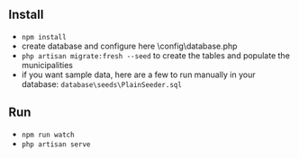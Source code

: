 ## Install
- ```npm install```
- create database and configure here \config\database.php
- ```php artisan migrate:fresh --seed``` to create the tables and populate the municipalities
- if you want sample data, here are a few to run manually in your database:  ```database\seeds\PlainSeeder.sql```
## Run
- ```npm run watch```
- ```php artisan serve```
